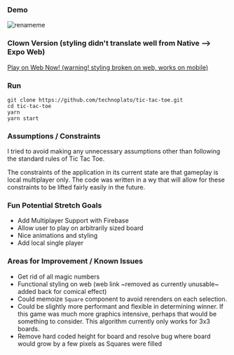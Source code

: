 ### Demo
![renameme](https://user-images.githubusercontent.com/6922904/94445492-7a531a00-0175-11eb-9828-f4979ae930e0.gif)

### Clown Version (styling didn't translate well from Native --> Expo Web)
[Play on Web Now! (warning! styling broken on web, works on mobile)](https://zealous-wright-c508cd.netlify.app/)

### Run

```
git clone https://github.com/technoplato/tic-tac-toe.git
cd tic-tac-toe
yarn
yarn start
```

### Assumptions / Constraints

I tried to avoid making any unnecessary assumptions other than following the standard rules of Tic Tac Toe. 

The constraints of the application in its current state are that gameplay is local multiplayer only. The code was written in a wy that will allow for these constraints to be lifted fairly easily in the future.

### Fun Potential Stretch Goals

- Add Multiplayer Support with Firebase
- Allow user to play on arbitrarily sized board
- Nice animations and styling
- Add local single player

### Areas for Improvement / Known Issues

- Get rid of all magic numbers
- Functional styling on web (web link ~removed as currently unusable~ added back for comical effect)
- Could memoize `Square` component to avoid rerenders on each selection.
- Could be slightly more performant and flexible in determining winner. If this game was much more graphics intensive, perhaps that would be something to consider. This algorithm currently only works for 3x3 boards.  
- Remove hard coded height for board and resolve bug where board would grow by a few pixels as Squares were filled
